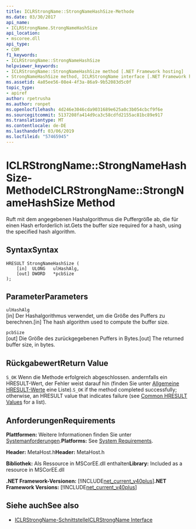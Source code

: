 ```yaml
---
title: ICLRStrongName::StrongNameHashSize-Methode
ms.date: 03/30/2017
api_name:
- ICLRStrongName.StrongNameHashSize
api_location:
- mscoree.dll
api_type:
- COM
f1_keywords:
- ICLRStrongName::StrongNameHashSize
helpviewer_keywords:
- ICLRStrongName::StrongNameHashSize method [.NET Framework hosting]
- StrongNameHashSize method, ICLRStrongName interface [.NET Framework hosting]
ms.assetid: 4a05ee56-08e4-4f3a-86a9-9b52083d5c0f
topic_type:
- apiref
author: rpetrusha
ms.author: ronpet
ms.openlocfilehash: 4d246e3046cda9031689e625a0c3b054cbcf9f6e
ms.sourcegitcommit: 5137208fa414d9ca3c58cdfd2155ac81bc89e917
ms.translationtype: MT
ms.contentlocale: de-DE
ms.lasthandoff: 03/06/2019
ms.locfileid: "57465945"
---
```

# <a name="iclrstrongnamestrongnamehashsize-method"></a><span data-ttu-id="f696f-102">ICLRStrongName::StrongNameHashSize-Methode</span><span class="sxs-lookup"><span data-stu-id="f696f-102">ICLRStrongName::StrongNameHashSize Method</span></span>
<span data-ttu-id="f696f-103">Ruft mit dem angegebenen Hashalgorithmus die Puffergröße ab, die für einen Hash erforderlich ist.</span><span class="sxs-lookup"><span data-stu-id="f696f-103">Gets the buffer size required for a hash, using the specified hash algorithm.</span></span>  
  
## <a name="syntax"></a><span data-ttu-id="f696f-104">Syntax</span><span class="sxs-lookup"><span data-stu-id="f696f-104">Syntax</span></span>  
  
```  
HRESULT StrongNameHashSize (  
    [in]  ULONG   ulHashAlg,  
    [out] DWORD   *pcbSize  
);  
```  
  
## <a name="parameters"></a><span data-ttu-id="f696f-105">Parameter</span><span class="sxs-lookup"><span data-stu-id="f696f-105">Parameters</span></span>  
 `ulHashAlg`  
 <span data-ttu-id="f696f-106">[in] Der Hashalgorithmus verwendet, um die Größe des Puffers zu berechnen.</span><span class="sxs-lookup"><span data-stu-id="f696f-106">[in] The hash algorithm used to compute the buffer size.</span></span>  
  
 `pcbSize`  
 <span data-ttu-id="f696f-107">[out] Die Größe des zurückgegebenen Puffers in Bytes.</span><span class="sxs-lookup"><span data-stu-id="f696f-107">[out] The returned buffer size, in bytes.</span></span>  
  
## <a name="return-value"></a><span data-ttu-id="f696f-108">Rückgabewert</span><span class="sxs-lookup"><span data-stu-id="f696f-108">Return Value</span></span>  
 <span data-ttu-id="f696f-109">`S_OK` Wenn die Methode erfolgreich abgeschlossen. andernfalls ein HRESULT-Wert, der Fehler weist darauf hin (finden Sie unter [Allgemeine HRESULT-Werte](https://go.microsoft.com/fwlink/?LinkId=213878) eine Liste).</span><span class="sxs-lookup"><span data-stu-id="f696f-109">`S_OK` if the method completed successfully; otherwise, an HRESULT value that indicates failure (see [Common HRESULT Values](https://go.microsoft.com/fwlink/?LinkId=213878) for a list).</span></span>  
  
## <a name="requirements"></a><span data-ttu-id="f696f-110">Anforderungen</span><span class="sxs-lookup"><span data-stu-id="f696f-110">Requirements</span></span>  
 <span data-ttu-id="f696f-111">**Plattformen:** Weitere Informationen finden Sie unter [Systemanforderungen](../../../../docs/framework/get-started/system-requirements.md).</span><span class="sxs-lookup"><span data-stu-id="f696f-111">**Platforms:** See [System Requirements](../../../../docs/framework/get-started/system-requirements.md).</span></span>  
  
 <span data-ttu-id="f696f-112">**Header:** MetaHost.h</span><span class="sxs-lookup"><span data-stu-id="f696f-112">**Header:** MetaHost.h</span></span>  
  
 <span data-ttu-id="f696f-113">**Bibliothek:** Als Ressource in MSCorEE.dll enthalten</span><span class="sxs-lookup"><span data-stu-id="f696f-113">**Library:** Included as a resource in MSCorEE.dll</span></span>  
  
 <span data-ttu-id="f696f-114">**.NET Framework-Versionen:** [!INCLUDE[net_current_v40plus](../../../../includes/net-current-v40plus-md.md)]</span><span class="sxs-lookup"><span data-stu-id="f696f-114">**.NET Framework Versions:** [!INCLUDE[net_current_v40plus](../../../../includes/net-current-v40plus-md.md)]</span></span>  
  
## <a name="see-also"></a><span data-ttu-id="f696f-115">Siehe auch</span><span class="sxs-lookup"><span data-stu-id="f696f-115">See also</span></span>
- [<span data-ttu-id="f696f-116">ICLRStrongName-Schnittstelle</span><span class="sxs-lookup"><span data-stu-id="f696f-116">ICLRStrongName Interface</span></span>](../../../../docs/framework/unmanaged-api/hosting/iclrstrongname-interface.md)
